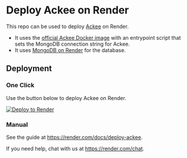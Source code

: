 # Deploy Ackee on Render

This repo can be used to deploy [Ackee] on Render.

- It uses the [official Ackee Docker image](https://hub.docker.com/r/electerious/ackee) with an entrypoint script that sets the MongoDB connection string for Ackee.
- It uses [MongoDB on Render](https://render.com/docs/deploy-mongodb) for the database.

## Deployment

### One Click

Use the button below to deploy Ackee on Render.

[![Deploy to Render](http://render.com/images/deploy-to-render-button.svg)](https://render.com/deploy)

### Manual

See the guide at https://render.com/docs/deploy-ackee.

If you need help, chat with us at https://render.com/chat.

[Ackee]: https://ackee.electerious.com/
